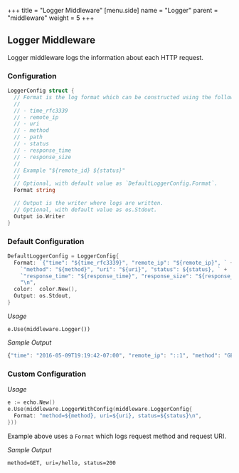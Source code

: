 +++
title = "Logger Middleware"
[menu.side]
  name = "Logger"
  parent = "middleware"
  weight = 5
+++

## Logger Middleware

Logger middleware logs the information about each HTTP request.

### Configuration

```go
LoggerConfig struct {
  // Format is the log format which can be constructed using the following tags:
  //
  // - time_rfc3339
  // - remote_ip
  // - uri
  // - method
  // - path
  // - status
  // - response_time
  // - response_size
  //
  // Example "${remote_id} ${status}"
  //
  // Optional, with default value as `DefaultLoggerConfig.Format`.
  Format string

  // Output is the writer where logs are written.
  // Optional, with default value as os.Stdout.
  Output io.Writer
}
```

### Default Configuration

```go
DefaultLoggerConfig = LoggerConfig{
  Format: `{"time": "${time_rfc3339}", "remote_ip": "${remote_ip}", ` +
    `"method": "${method}", "uri": "${uri}", "status": ${status}, ` +
    `"response_time": "${response_time}", "response_size": "${response_size}B"}` +
    "\n",
  color:  color.New(),
  Output: os.Stdout,
}
```

*Usage*

`e.Use(middleware.Logger())`

*Sample Output*

```js
{"time": "2016-05-09T19:19:42-07:00", "remote_ip": "::1", "method": "GET", "uri": "/", "status": 200, "response_time": "63.82µs", "response_size": "13B"}
```

### Custom Configuration

*Usage*

```go
e := echo.New()
e.Use(middleware.LoggerWithConfig(middleware.LoggerConfig{
  Format: "method=${method}, uri=${uri}, status=${status}\n",
}))
```

Example above uses a `Format` which logs request method and request URI.

*Sample Output*

`method=GET, uri=/hello, status=200`
